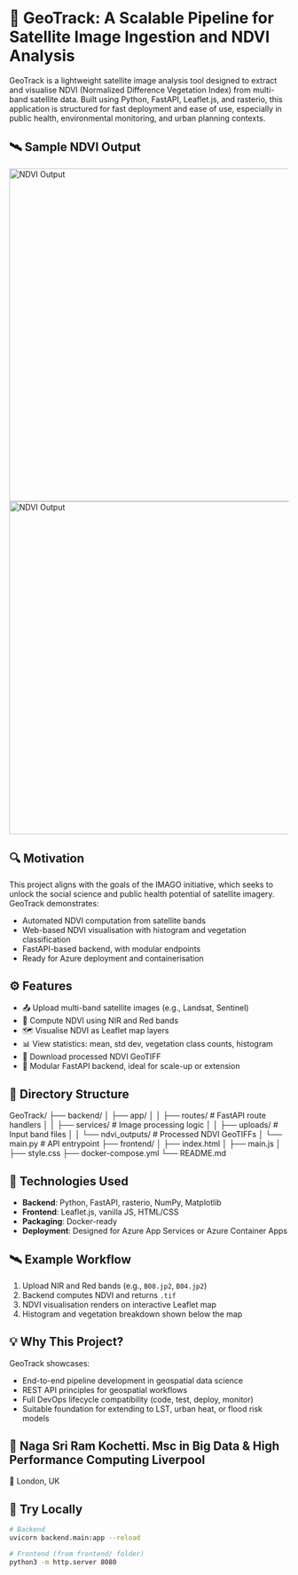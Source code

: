 # 🌱 GeoTrack: A Scalable Pipeline for Satellite Image Ingestion and NDVI Analysis

GeoTrack is a lightweight satellite image analysis tool designed to extract and visualise NDVI (Normalized Difference Vegetation Index) from multi-band satellite data. Built using Python, FastAPI, Leaflet.js, and rasterio, this application is structured for fast deployment and ease of use, especially in public health, environmental monitoring, and urban planning contexts.

## 🛰️ Sample NDVI Output
<img src="assets/image.png" alt="NDVI Output" width="600"/>
<img src="stats/stats.png" alt="NDVI Output" width="600"/>


## 🔍 Motivation

This project aligns with the goals of the IMAGO initiative, which seeks to unlock the social science and public health potential of satellite imagery. GeoTrack demonstrates:
- Automated NDVI computation from satellite bands
- Web-based NDVI visualisation with histogram and vegetation classification
- FastAPI-based backend, with modular endpoints
- Ready for Azure deployment and containerisation

## ⚙️ Features

- 📤 Upload multi-band satellite images (e.g., Landsat, Sentinel)
- 🌿 Compute NDVI using NIR and Red bands
- 🗺️ Visualise NDVI as Leaflet map layers
- 📊 View statistics: mean, std dev, vegetation class counts, histogram
- 📁 Download processed NDVI GeoTIFF
- 🧩 Modular FastAPI backend, ideal for scale-up or extension

## 📂 Directory Structure

GeoTrack/
├── backend/
│ ├── app/
│ │ ├── routes/ # FastAPI route handlers
│ │ ├── services/ # Image processing logic
│ │ ├── uploads/ # Input band files
│ │ └── ndvi_outputs/ # Processed NDVI GeoTIFFs
│ └── main.py # API entrypoint
├── frontend/
│ ├── index.html
│ ├── main.js
│ ├── style.css
├── docker-compose.yml
└── README.md


## 🚀 Technologies Used

- **Backend**: Python, FastAPI, rasterio, NumPy, Matplotlib
- **Frontend**: Leaflet.js, vanilla JS, HTML/CSS
- **Packaging**: Docker-ready
- **Deployment**: Designed for Azure App Services or Azure Container Apps

## 🛰 Example Workflow

1. Upload NIR and Red bands (e.g., `B08.jp2`, `B04.jp2`)
2. Backend computes NDVI and returns `.tif`
3. NDVI visualisation renders on interactive Leaflet map
4. Histogram and vegetation breakdown shown below the map

## 💡 Why This Project?

GeoTrack showcases:
- End-to-end pipeline development in geospatial data science
- REST API principles for geospatial workflows
- Full DevOps lifecycle compatibility (code, test, deploy, monitor)
- Suitable foundation for extending to LST, urban heat, or flood risk models

## 👤  Naga Sri Ram Kochetti. Msc in Big Data & High Performance Computing Liverpool
📍 London, UK

## 🧪 Try Locally

```bash
# Backend
uvicorn backend.main:app --reload

# Frontend (from frontend/ folder)
python3 -m http.server 8080

